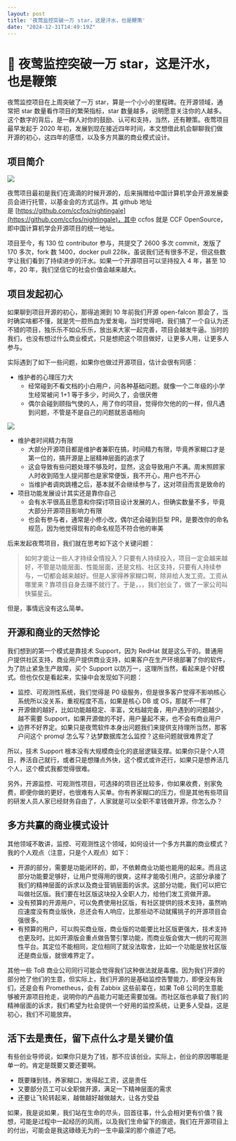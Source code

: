 ```yaml
---
layout: post
title: '夜莺监控突破一万 star，这是汗水，也是鞭策'
date: "2024-12-31T14:49:19Z"
---
```

🎉 夜莺监控突破一万 star，这是汗水，也是鞭策
==========================

夜莺监控项目在上周突破了一万 star，算是一个小小的里程碑。在开源领域，通常把 star 数量看作项目的繁荣指标，star 数量越多，说明愿意关注你的人越多。这个数字的背后，是一群人对你的鼓励、认可和支持，当然，还有鞭策。夜莺项目最早发起于 2020 年初，发展到现在接近四年时间，本文想借此机会聊聊我们做开源的初心，这四年的感悟，以及多方共赢的商业模式设计。

项目简介
----

![](https://img2024.cnblogs.com/blog/2036615/202412/2036615-20241231150434595-1423175378.png)

夜莺项目最初是我们在滴滴的时候开源的，后来捐赠给中国计算机学会开源发展委员会进行托管，以基金会的方式运作。其 github 地址是 [https://github.com/ccfos/nightingale](https://github.com/ccfos/nightingale)，其中 ccfos 就是 CCF OpenSource，即中国计算机学会开源项目的统一地址。

项目至今，有 130 位 contributor 参与，共提交了 2600 多次 commit，发版了 170 多次，fork 数 1400，docker pull 228k，虽说我们还有很多不足，但这些数字让我们看到了持续进步的汗水。如果一个开源项目可以坚持投入 4 年，甚至 10 年，20 年，我们坚信它的社会价值会越来越大。

项目发起初心
------

如果聊到项目开源的初心，那得追溯到 10 年前我们开源 open-falcon 那会了，当时确实啥都不懂，就是凭一腔热血为爱发电，当时觉得吧，我们搞了一个自认为还不错的项目，独乐乐不如众乐乐，放出来大家一起完善，项目会越发牛逼。当时的我们，也没有想过什么商业模式，只是想把这个项目做好，让更多人用，让更多人参与。

实际遇到了如下一些问题，如果你也做过开源项目，估计会很有同感：

*   维护者的心理压力大
    *   经常碰到不看文档的小白用户，问各种基础问题。就像一个二年级的小学生经常被问 1+1 等于多少，时间久了，会很厌倦
    *   偶尔会碰到颐指气使的人，用了你的项目，觉得你欠他的的一样，但凡遇到问题，不管是不是自己的问题就恶语相向

![](https://img2024.cnblogs.com/blog/2036615/202412/2036615-20241231150511277-930699190.png)

*   维护者时间精力有限
    *   大部分开源项目都是维护者兼职在搞，时间精力有限，毕竟养家糊口才是第一位的，搞开源是上层精神层面的追求了
    *   这会导致有些问题处理不够及时，显然，这会导致用户不满。周末照顾家人时收到陌生人提问那也是家常便饭，我不开心，用户也不开心
    *   当维护者调岗跳槽之后，基本就不会继续参与了，这对项目而言是致命的
*   项目功能发展设计其实还是靠你自己
    *   会有水平很高且愿意和你探讨项目设计发展的人，但确实数量不多，毕竟大部分开源项目影响力有限
    *   也会有参与者，通常是小修小改，偶尔还会碰到巨型 PR，是要改你的命名规范，因为他觉得现有的命名规范不符合他的审美

后来发起夜莺项目，我们就在思考如下这个关键问题：

> 如何才能让一些人才持续全情投入？只要有人持续投入，项目一定会越来越好，不管是功能层面、性能层面，还是文档、社区支持，只要有人持续参与，一切都会越来越好。但是人家得养家糊口啊，除非给人发工资。工资从哪里来？靠项目自身去赚不就行了。于是，，，我们创业了，做了一家公司叫快猫星云。

但是，事情远没有这么简单。

开源和商业的天然悖论
----------

我们想到的第一个模式是靠技术 Support，因为 RedHat 就是这么干的。普通用户提供社区支持，商业用户提供商业支持，如果客户在生产环境部署了你的软件，为了防止紧急生产故障，买个 Support 以防万一，这理所当然，看起来是个好模式。但也仅仅是看起来，实操中会发现如下问题：

*   监控、可观测性系统，我们觉得是 P0 级服务，但是很多客户觉得不影响核心系统所以没关系，重视程度不高，如果是核心 DB 或 OS，那就不一样了
*   开源做的越好，比如功能越稳定、丰富，文档越完备，用户遇到的问题越少，越不需要 Support，如果开源做的不好，用户量起不来，也不会有商业用户
*   边界不好界定。如果只是夜莺软件本身出问题我们来提供支持理所当然，那客户问这个 promql 怎么写？达梦数据库怎么监控？这些问题就很难界定了

所以，技术 Support 根本没有大规模商业化的底层逻辑支撑。如果你只是个人项目，养活自己就行，或者只是想赚点外快，这个模式或许还行，如果只是想养活几个人，这个模式我都觉得很难。

另外，开源监控、可观测性项目，可选择的项目还比较多，你如果收费，别家免费，即便你做的更好，也很难有人买单。你有养家糊口的压力，但是其他有些项目的研发人员人家已经财务自由了，人家就是可以全职不拿钱做开源，你怎么办？

多方共赢的商业模式设计
-----------

其他领域不敢讲，监控、可观测性这个领域，如何设计一个多方共赢的商业模式？我的个人观点（注意，只是个人观点）如下：

*   开源的部分，需要是功能闭环的，即，不依赖商业功能也能用的起来。而且这部分功能要足够好，让用户觉得用的很爽，这样才能吸引用户。这部分承接了我们的精神层面的诉求以及商业营销层面的诉求。这部分功能，我们可以把它叫做社区版。我们要在社区版这块投入全职人力，给他们发工资做开源。
*   没有预算的开源用户，可以免费使用社区版，有社区提供的技术支持，虽然响应速度没有商业版快，总还会有人响应，比那些动不动就撂挑子的开源项目会强很多。
*   有预算的用户，可以购买商业版，商业版的功能要比社区版更强大，技术支持也更及时。比如开源版会重点做告警引擎功能，而商业版会做大一统的可观测性平台。其定位不能相同，定位相同了就没法取舍，比如一个功能是放社区版还是商业版，就很难界定了。

其他一些 ToB 商业公司同行可能会觉得我们这种做法就是毒瘤。因为我们开源的部分抢了他们的生意，但实际上，我们开源的是基础监控告警能力，即便没有我们，还是会有 Prometheus，会有 Zabbix 这些前辈在，如果 ToB 公司的生意能够被开源项目抢走，说明你的产品能力可能还需要加强。而社区版也承载了我们的精神层面的诉求，我们希望为社会提供一个好用的监控系统，让更多人受益，这是初心，我们不可能放弃。

活下去是责任，留下点什么才是关键价值
------------------

有些创业导师说，如果你只是为了钱，那不应该创业。实际上，创业的原因哪能是单一的。肯定是既要又要还要啊。

*   既要赚到钱，养家糊口，发得起工资，这是责任
*   又要部分员工可以全职做开源，满足一下精神层面的需求
*   还要让飞轮转起来，越做越好越做越大，让各方受益

如果，我是说如果，我们站在生命的尽头，回首往事，什么会相对更有价值？我想，可能是过程中一起经历的风雨，以及我们生命留下的痕迹，我们在开源项目上的付出，可能会是我这碌碌无为的一生中最深的那个痕迹了吧。